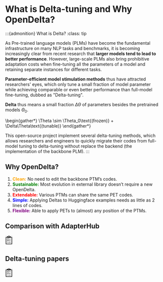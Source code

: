 # What is Delta-tuning and Why OpenDelta?


:::{admonition} What is Delta?
:class: tip

As Pre-trained language models (PLMs) have become the fundamental infrastructure on many NLP tasks and benchmarks, it is becoming increasingly clear from recent research that **larger models tend to lead to better performance**. However, large-scale PLMs also bring prohibitive adaptation costs when fine-tuning all the parameters of a model and retaining separate instances for different tasks.

**Parameter-efficient model stimulation methods** thus have attracted researchers' eyes, which only tune a small fraction of model parameter while achieving comparable or even better performance than full-model fine-tuning, dubbed as "Delta-tuning".

**Delta** thus means a small fraction $\Delta\Theta$  of parameters besides the pretrained models $\Theta_0$. 

\begin{gather*}
\Theta \sim \Theta_0\text{(frozen)} + \Delta\Theta\text{(tunable)}
\end{gather*}

This open-source project implement several delta-tuning methods, which allows researchers and engineers to quickly migrate their codes from full-model tuning to delta-tuning without replace the backend (the implementation of the backbone PLM).
:::



## Why OpenDelta?

1. <span style="color:orange;font-weight:bold">Clean:</span> No need to edit the backbone PTM’s codes.
2. <span style="color:green;font-weight:bold">Sustainable:</span> Most evolution in external library doesn’t require a new OpenDelta.
3. <span style="color:red;font-weight:bold">Extendable:</span> Various PTMs can share the same PET codes.
4. <span style="color:blue;font-weight:bold">Simple:</span> Applying Deltas to Huggingface examples needs as little as 2 lines of codes.
5. <span style="color:purple;font-weight:bold">Flexible:</span> Able to apply PETs to (almost) any position of the PTMs.


## Comparison with AdapterHub
<img src="../imgs/todo-icon.jpeg" height="30px">


## Delta-tuning papers
<img src="../imgs/todo-icon.jpeg" height="30px">





